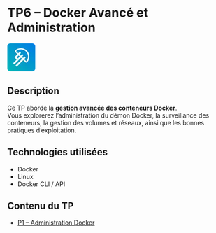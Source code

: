 # TP6 – Docker Avancé et Administration

![LaMeDuSe_LOGO](./img/LaMeDuSe_logo.webp)

## Description
Ce TP aborde la **gestion avancée des conteneurs Docker**.  
Vous explorerez l’administration du démon Docker, la surveillance des conteneurs, la gestion des volumes et réseaux, ainsi que les bonnes pratiques d’exploitation.

## Technologies utilisées
- Docker
- Linux
- Docker CLI / API

## Contenu du TP
- [P1 – Administration Docker](P1-AdministrationDocker.md)
